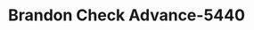 ---
f_zip-code: 39047
f_state-code: MS
title: Brandon Check Advance-5440
f_phone: 601-992-0681
f_city-only: Brandon
f_address: 121 Cumberland Rd Brandon
f_location-unique-id: '5440'
slug: brandon-check-advance-5440
updated-on: '2024-05-30T13:46:58.046Z'
created-on: '2024-05-30T13:36:59.803Z'
published-on: '2024-05-30T13:54:32.469Z'
f_city-state: cms/city/brandon-ms.md
f_company: cms/company/brandon-check-advance.md
f_state: cms/state/mississippi.md
layout: '[payday-loan].html'
tags: payday-loan
---